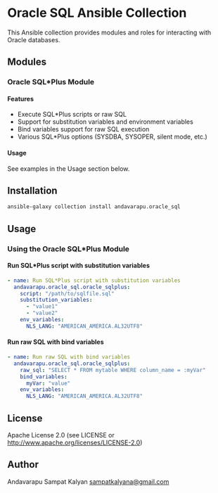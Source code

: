# Oracle SQL Ansible Collection

This Ansible collection provides modules and roles for interacting with Oracle databases.

## Modules

### Oracle SQL*Plus Module

#### Features

- Execute SQL*Plus scripts or raw SQL
- Support for substitution variables and environment variables
- Bind variables support for raw SQL execution
- Various SQL*Plus options (SYSDBA, SYSOPER, silent mode, etc.)

#### Usage

See examples in the Usage section below.

## Installation

```bash
ansible-galaxy collection install andavarapu.oracle_sql
```

## Usage

### Using the Oracle SQL*Plus Module

#### Run SQL*Plus script with substitution variables

```yaml
- name: Run SQL*Plus script with substitution variables
  andavarapu.oracle_sql.oracle_sqlplus:
    script: "/path/to/sqlfile.sql"
    substitution_variables:
      - "value1"
      - "value2"
    env_variables:
      NLS_LANG: "AMERICAN_AMERICA.AL32UTF8"
```

#### Run raw SQL with bind variables

```yaml
- name: Run raw SQL with bind variables
  andavarapu.oracle_sql.oracle_sqlplus:
    raw_sql: "SELECT * FROM mytable WHERE column_name = :myVar"
    bind_variables:
      myVar: "value"
    env_variables:
      NLS_LANG: "AMERICAN_AMERICA.AL32UTF8"
```

## License

Apache License 2.0 (see LICENSE or http://www.apache.org/licenses/LICENSE-2.0)

## Author

Andavarapu Sampat Kalyan <sampatkalyana@gmail.com>
